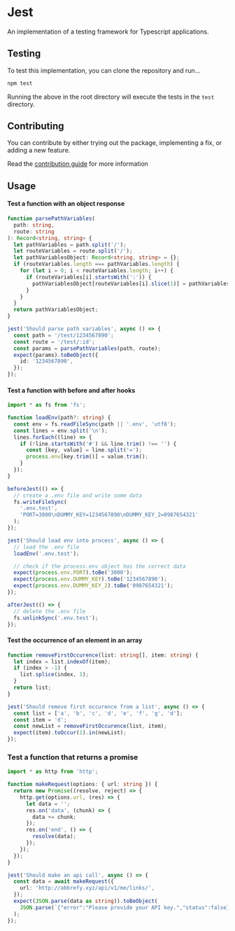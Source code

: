 # Jest

An implementation of a testing framework for Typescript applications.

## Testing

To test this implementation, you can clone the repository and run...

```bash
npm test
```

Running the above in the root directory will execute the tests in the `test` directory.

## Contributing

You can contribute by either trying out the package, implementing a fix, or adding a new feature.

Read the [contribution guide](https://github.com/opensaucerer/jest/blob/main/Contributing.md) for more information

## Usage

#### Test a function with an object response

```ts
function parsePathVariables(
  path: string,
  route: string
): Record<string, string> {
  let pathVariables = path.split('/');
  let routeVariables = route.split('/');
  let pathVariablesObject: Record<string, string> = {};
  if (routeVariables.length === pathVariables.length) {
    for (let i = 0; i < routeVariables.length; i++) {
      if (routeVariables[i].startsWith(':')) {
        pathVariablesObject[routeVariables[i].slice(1)] = pathVariables[i];
      }
    }
  }
  return pathVariablesObject;
}

jest('Should parse path variables', async () => {
  const path = '/test/1234567890';
  const route = '/test/:id';
  const params = parsePathVariables(path, route);
  expect(params).toBeObject({
    id: '1234567890',
  });
});
```

#### Test a function with before and after hooks

```ts
import * as fs from 'fs';

function loadEnv(path?: string) {
  const env = fs.readFileSync(path || '.env', 'utf8');
  const lines = env.split('\n');
  lines.forEach((line) => {
    if (!line.startsWith('#') && line.trim() !== '') {
      const [key, value] = line.split('=');
      process.env[key.trim()] = value.trim();
    }
  });
}

beforeJest(() => {
  // create a .env file and write some data
  fs.writeFileSync(
    '.env.test',
    'PORT=3000\nDUMMY_KEY=1234567890\nDUMMY_KEY_2=0987654321'
  );
});

jest('Should load env into process', async () => {
  // load the .env file
  loadEnv('.env.test');

  // check if the process.env object has the correct data
  expect(process.env.PORT).toBe('3000');
  expect(process.env.DUMMY_KEY).toBe('1234567890');
  expect(process.env.DUMMY_KEY_2).toBe('0987654321');
});

afterJest(() => {
  // delete the .env file
  fs.unlinkSync('.env.test');
});
```

#### Test the occurrence of an element in an array

```ts
function removeFirstOccurence(list: string[], item: string) {
  let index = list.indexOf(item);
  if (index > -1) {
    list.splice(index, 1);
  }
  return list;
}

jest('Should remove first occurence from a list', async () => {
  const list = ['a', 'b', 'c', 'd', 'e', 'f', 'g', 'd'];
  const item = 'd';
  const newList = removeFirstOccurence(list, item);
  expect(item).toOccur(1).in(newList);
});
```

### Test a function that returns a promise

```ts
import * as http from 'http';

function makeRequest(options: { url: string }) {
  return new Promise((resolve, reject) => {
    http.get(options.url, (res) => {
      let data = '';
      res.on('data', (chunk) => {
        data += chunk;
      });
      res.on('end', () => {
        resolve(data);
      });
    });
  });
}

jest('Should make an api call', async () => {
  const data = await makeRequest({
    url: 'http://abbrefy.xyz/api/v1/me/links/',
  });
  expect(JSON.parse(data as string)).toBeObject(
    JSON.parse(`{"error":"Please provide your API key.","status":false}`)
  );
});
```
